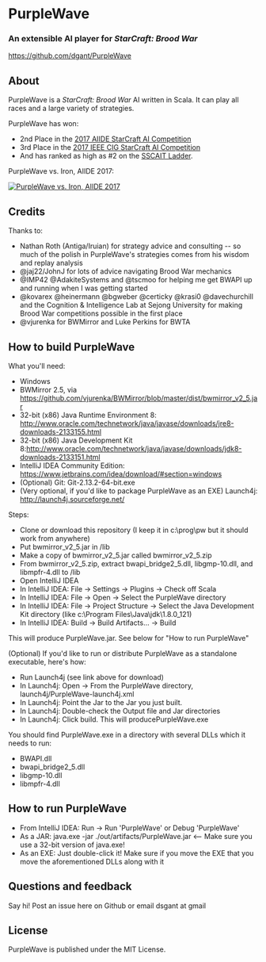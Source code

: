 # PurpleWave
### An extensible AI player for *StarCraft: Brood War*

https://github.com/dgant/PurpleWave

## About
PurpleWave is a *StarCraft: Brood War* AI written in Scala. It can play all races and a large variety of strategies.

PurpleWave has won:
 * 2nd Place in the [2017 AIIDE StarCraft AI Competition](http://www.cs.mun.ca/~dchurchill/starcraftaicomp/2017/)
 * 3rd Place in the [2017 IEEE CIG StarCraft AI Competition](https://cilab.sejong.ac.kr/sc_competition/?p=1090)
 * And has ranked as high as #2 on the [SSCAIT Ladder](https://sscaitournament.com/index.php?action=scores). 

PurpleWave vs. Iron, AIIDE 2017:

[![PurpleWave vs. Iron, AIIDE 2017](https://img.youtube.com/vi/g33PIqDdTqs/0.jpg)](https://www.youtube.com/watch?v=g33PIqDdTqs)

## Credits
Thanks to:
* Nathan Roth (Antiga/Iruian) for strategy advice and consulting -- so much of the polish in PurpleWave's strategies comes from his wisdom and replay analysis
* @jaj22/JohnJ for lots of advice navigating Brood War mechanics
* @IMP42 @AdakiteSystems and @tscmoo for helping me get BWAPI up and running when I was getting started
* @kovarex @heinermann @bgweber @certicky @krasi0 @davechurchill and the Cognition & Intelligence Lab at Sejong University for making Brood War competitions possible in the first place
* @vjurenka for BWMirror and Luke Perkins for BWTA

## How to build PurpleWave
What you'll need:
* Windows
* BWMirror 2.5, via https://github.com/vjurenka/BWMirror/blob/master/dist/bwmirror_v2_5.jar 
* 32-bit (x86) Java Runtime Environment 8: http://www.oracle.com/technetwork/java/javase/downloads/jre8-downloads-2133155.html
* 32-bit (x86) Java Development Kit 8:http://www.oracle.com/technetwork/java/javase/downloads/jdk8-downloads-2133151.html
* IntelliJ IDEA Community Edition: https://www.jetbrains.com/idea/download/#section=windows
* (Optional) Git: Git-2.13.2-64-bit.exe
* (Very optional, if you'd like to package PurpleWave as an EXE) Launch4j: http://launch4j.sourceforge.net/

Steps: 
* Clone or download this repository (I keep it in c:\prog\pw but it should work from anywhere)
* Put bwmirror_v2_5.jar in /lib
* Make a copy of bwmirror_v2_5.jar called bwmirror_v2_5.zip
* From bwmirror_v2_5.zip, extract bwapi_bridge2_5.dll, libgmp-10.dll, and libmpfr-4.dll to /lib
* Open IntelliJ IDEA
* In IntelliJ IDEA: File -> Settings -> Plugins -> Check off Scala
* In IntelliJ IDEA: File -> Open -> Select the PurpleWave directory
* In IntelliJ IDEA: File -> Project Structure -> Select the Java Development Kit directory (like c:\Program Files\Java\jdk\1.8.0_121)
* In IntelliJ IDEA: Build -> Build Artifacts... -> Build

This will produce PurpleWave.jar. See below for "How to run PurpleWave"

(Optional) If you'd like to run or distribute PurpleWave as a standalone executable, here's how:
* Run Launch4j (see link above for download)
* In Launch4j: Open -> From the PurpleWave directory, launch4j/PurpleWave-launch4j.xml
* In Launch4j: Point the Jar to the Jar you just built.
* In Launch4j: Double-check the Output file and Jar directories
* In Launch4j: Click build. This will producePurpleWave.exe

You should find PurpleWave.exe in a directory with several DLLs which it needs to run:
* BWAPI.dll
* bwapi_bridge2_5.dll
* libgmp-10.dll
* libmpfr-4.dll

## How to run PurpleWave
* From IntelliJ IDEA: Run -> Run 'PurpleWave' or Debug 'PurpleWave'
* As a JAR: java.exe -jar ./out/artifacts/PurpleWave.jar <-- Make sure you use a 32-bit version of java.exe! 
* As an EXE: Just double-click it! Make sure if you move the EXE that you move the aforementioned DLLs along with it

## Questions and feedback
Say hi! Post an issue here on Github or email dsgant at gmail

## License
PurpleWave is published under the MIT License.